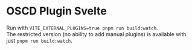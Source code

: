 # OSCD Plugin Svelte

Run with `VITE_EXTERNAL_PLUGINS=true pnpm run build:watch`. <br>
The restricted version (no ability to add manual plugins) is available with just `pnpm run build:watch`.